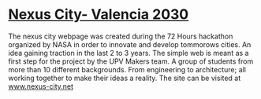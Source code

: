# [Nexus City- Valencia 2030](index.html)

The nexus city webpage was created during the 72 Hours hackathon organized by NASA in order to innovate and develop tommorows cities.
An idea gaining traction in the last 2 to 3 years. The simple web is meant as a first step for the project by the UPV Makers team. A
group of students from more than 10 different backgrounds. From engineering to architecture; all working together to make their ideas
a reality. The site can be visited at www.nexus-city.net